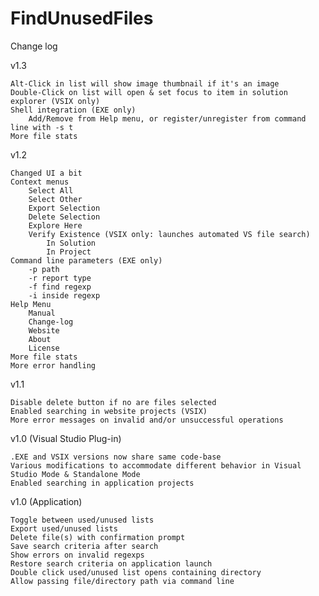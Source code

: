 # FindUnusedFiles


Change log

v1.3

    Alt-Click in list will show image thumbnail if it's an image
    Double-Click on list will open & set focus to item in solution explorer (VSIX only)
    Shell integration (EXE only)
        Add/Remove from Help menu, or register/unregister from command line with -s t 
    More file stats 


v1.2

    Changed UI a bit
    Context menus
        Select All
        Select Other
        Export Selection
        Delete Selection
        Explore Here
        Verify Existence (VSIX only: launches automated VS file search)
            In Solution
            In Project 
    Command line parameters (EXE only)
        -p path
        -r report type
        -f find regexp
        -i inside regexp 
    Help Menu
        Manual
        Change-log
        Website
        About
        License 
    More file stats
    More error handling 

v1.1

    Disable delete button if no are files selected
    Enabled searching in website projects (VSIX)
    More error messages on invalid and/or unsuccessful operations 


v1.0 (Visual Studio Plug-in)

    .EXE and VSIX versions now share same code-base
    Various modifications to accommodate different behavior in Visual Studio Mode & Standalone Mode
    Enabled searching in application projects 


v1.0 (Application)

    Toggle between used/unused lists
    Export used/unused lists
    Delete file(s) with confirmation prompt
    Save search criteria after search
    Show errors on invalid regexps
    Restore search criteria on application launch
    Double click used/unused list opens containing directory
    Allow passing file/directory path via command line 